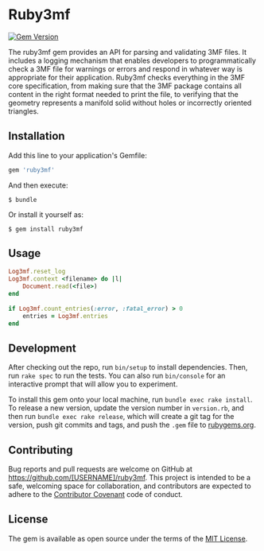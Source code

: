 # Ruby3mf

[![Gem Version](https://badge.fury.io/rb/ruby3mf.svg)](http://badge.fury.io/rb/ruby3mf)

The ruby3mf gem provides an API for parsing and validating 3MF files.  It includes a logging mechanism that enables developers to programmatically check a 3MF file for warnings or errors and respond in whatever way is appropriate for their application.  Ruby3mf checks everything in the 3MF core specification, from making sure that the 3MF package contains all content in the right format needed to print the file, to verifying that the geometry represents a manifold solid without holes or incorrectly oriented triangles. 

## Installation

Add this line to your application's Gemfile:

```ruby
gem 'ruby3mf'
```

And then execute:

    $ bundle

Or install it yourself as:

    $ gem install ruby3mf

## Usage

```ruby
Log3mf.reset_log
Log3mf.context <filename> do |l|
    Document.read(<file>)
end
 
if Log3mf.count_entries(:error, :fatal_error) > 0
    entries = Log3mf.entries
end
```

## Development

After checking out the repo, run `bin/setup` to install dependencies. Then, run `rake spec` to run the tests. You can also run `bin/console` for an interactive prompt that will allow you to experiment.

To install this gem onto your local machine, run `bundle exec rake install`. To release a new version, update the version number in `version.rb`, and then run `bundle exec rake release`, which will create a git tag for the version, push git commits and tags, and push the `.gem` file to [rubygems.org](https://rubygems.org).

## Contributing

Bug reports and pull requests are welcome on GitHub at https://github.com/[USERNAME]/ruby3mf. This project is intended to be a safe, welcoming space for collaboration, and contributors are expected to adhere to the [Contributor Covenant](http://contributor-covenant.org) code of conduct.


## License

The gem is available as open source under the terms of the [MIT License](http://opensource.org/licenses/MIT).


